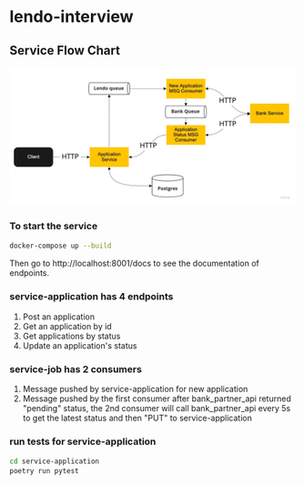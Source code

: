 # lendo-interview

## Service Flow Chart
![alt text](service-flow.jpeg)

### To start the service
```bash
docker-compose up --build
```

Then go to http://localhost:8001/docs to see the documentation of endpoints.

### service-application has 4 endpoints
1. Post an application
2. Get an application by id
3. Get applications by status
4. Update an application's status


### service-job has 2 consumers
1. Message pushed by service-application for new application
2. Message pushed by the first consumer after bank_partner_api returned "pending" status, the 2nd consumer will call bank_partner_api every 5s to get the latest status and then "PUT" to service-application


### run tests for service-application
```bash
cd service-application
poetry run pytest
```

